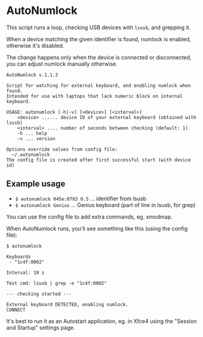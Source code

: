 AutoNumlock
===========

This script runs a loop, checking USB devices with `lsusb`, and grepping it.

When a device matching the given identifier is found, numlock is enabled, otherwise it's disabled.

The change happens only when the device is connected or disconnected, you can adjust numlock manually otherwise.

```none
AutoNumlock v.1.1.3

Script for watching for external keyboard, and enabling numlock when found.
Intended for use with laptops that lack numeric block on internal keyboard.

USAGE: autonumlock [-h|-v] [<device>] [<interval>]
    <device> ...... device ID of your external keyboard (obtained with lsusb)
    <interval> .... number of seconds between checking (default: 1)
    -h ... help
    -v ... version

Options override values from config file:
  ~/.autonumlock
The config file is created after first successful start (with device id)

```

Example usage
-------------

- `$ autonumlock 045e:0783 0.5` ... identifier from lsusb
- `$ autonumlock Genius` ... Genius keyboard (part of line in lsusb, for grep)

You can use the config file to add extra commands, eg. xmodmap.

When AutoNumlock runs, you'll see something like this (using the config file):

```none
$ autonumlock 

Keyboards
 - "1c4f:0002"

Interval: 10 s

Test cmd: lsusb | grep -e "1c4f:0002"

--- checking started ---

External keyboard DETECTED, enabling numlock.
CONNECT

```

It's best to run it as an Autostart application, eg. in Xfce4 using the "Session and Startup" settings page.

